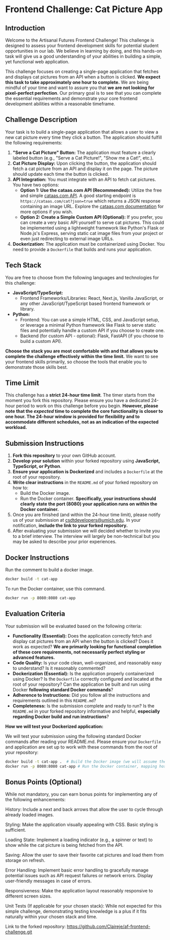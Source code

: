 # Frontend Challenge: Cat Picture App

## Introduction

Welcome to the Artisanal Futures Frontend Challenge! This challenge is designed to assess your frontend development skills for potential student opportunities in our lab. We believe in learning by doing, and this hands-on task will give us a good understanding of your abilities in building a simple, yet functional web application.

This challenge focuses on creating a single-page application that fetches and displays cat pictures from an API when a button is clicked. **We expect this task to take approximately one hour to complete.**  We are being mindful of your time and want to assure you that **we are not looking for pixel-perfect perfection**.  Our primary goal is to see that you can complete the essential requirements and demonstrate your core frontend development abilities within a reasonable timeframe.

## Challenge Description

Your task is to build a single-page application that allows a user to view a new cat picture every time they click a button.  The application should fulfill the following requirements:

1.  **"Serve a Cat Picture" Button:**  The application must feature a clearly labeled button (e.g., "Serve a Cat Picture!", "Show me a Cat!", etc.).
2.  **Cat Picture Display:** Upon clicking the button, the application should fetch a cat picture from an API and display it on the page. The picture should update each time the button is clicked.
3.  **API Integration:** You must integrate with an API to fetch cat pictures. You have two options:
    *   **Option 1: Use the cataas.com API (Recommended):**  Utilize the free and simple [cataas.com API](https://cataas.com/).  A good starting endpoint is `https://cataas.com/cat?json=true` which returns a JSON response containing an image URL. Explore the [cataas.com documentation](https://cataas.com/api/) for more options if you wish.
    *   **Option 2: Create a Simple Custom API (Optional):**  If you prefer, you can create a very basic API yourself to serve cat pictures. This could be implemented using a lightweight framework like Python's Flask or Node.js's Express, serving static cat image files from your project or even just redirecting to external image URLs.
4.  **Dockerization:** The application must be containerized using Docker. You need to provide a `Dockerfile` that builds and runs your application.

## Tech Stack

You are free to choose from the following languages and technologies for this challenge:

*   **JavaScript/TypeScript:**
    *   Frontend Frameworks/Libraries: React, Next.js, Vanilla JavaScript, or any other JavaScript/TypeScript based frontend framework or library.
*   **Python:**
    *   Frontend: You can use a simple HTML, CSS, and JavaScript setup, or leverage a minimal Python framework like Flask to serve static files and potentially handle a custom API if you choose to create one.
    *   Backend (for custom API - optional): Flask, FastAPI (if you choose to build a custom API).

**Choose the stack you are most comfortable with and that allows you to complete the challenge effectively within the time limit.**  We want to see your frontend skills primarily, so choose the tools that enable you to demonstrate those skills best.

## Time Limit

This challenge has a **strict 24-hour time limit**. The timer starts from the moment you fork this repository. Please ensure you have a dedicated 24-hour period to work on this challenge before you begin. **However, please note that the *expected* time to complete the core functionality is closer to one hour. The 24-hour window is provided for flexibility and to accommodate different schedules, not as an indication of the expected workload.**

## Submission Instructions

1.  **Fork this repository** to your own GitHub account.
2.  **Develop your solution** within your forked repository using **JavaScript, TypeScript, or Python**.
3.  **Ensure your application is Dockerized** and includes a `Dockerfile` at the root of your repository.
4.  **Write clear instructions** in the `README.md` of your forked repository on how to:
    *   Build the Docker image.
    *   Run the Docker container. **Specifically, your instructions should clearly state the port (8080) your application runs on within the Docker container.**
5.  Once you are finished (and within the 24-hour time limit), please notify us of your submission at csdtdevelopers@umich.edu. In your notification, **include the link to your forked repository.**
6.  After evaluating your submission we will decided whether to invite you to a brief interview. The interview will largely be non-technical but you may be asked to describe your prior experiences.

## Docker Instructions
Run the comment to build a docker image. 
```bash
docker build -t cat-app
```
To run the Docker container, use this command.
```bash
docker run -p 8080:8080 cat-app
```
## Evaluation Criteria

Your submission will be evaluated based on the following criteria:

*   **Functionality (Essential):** Does the application correctly fetch and display cat pictures from an API when the button is clicked? Does it work as expected?  **We are primarily looking for functional completion of these core requirements, not necessarily perfect styling or advanced features.**
*   **Code Quality:** Is your code clean, well-organized, and reasonably easy to understand? Is it reasonably commented?
*   **Dockerization (Essential):** Is the application properly containerized using Docker? Is the `Dockerfile` correctly configured and located at the root of your repository? Can the application be built and run using Docker **following standard Docker commands**?
*   **Adherence to Instructions:** Did you follow all the instructions and requirements outlined in this `README.md`?
*   **Completeness:** Is the submission complete and ready to run? Is the `README.md` in your forked repository informative and helpful, **especially regarding Docker build and run instructions**?

**How we will test your Dockerized application:**

We will test your submission using the following standard Docker commands after reading your README.md. Please ensure your `Dockerfile` and application are set up to work with these commands from the root of your repository:

```bash
docker build -t cat-app .  # Build the Docker image (we will assume the Dockerfile is in the root)
docker run -p 8080:8080 cat-app # Run the Docker container, mapping host port 8080 to your application's port
```

## Bonus Points (Optional)
While not mandatory, you can earn bonus points for implementing any of the following enhancements:

History: Include a next and back arrows that allow the user to cycle through already loaded images.

Styling: Make the application visually appealing with CSS. Basic styling is sufficient.

Loading State: Implement a loading indicator (e.g., a spinner or text) to show while the cat picture is being fetched from the API.

Saving: Allow the user to save their favorite cat pictures and load them from storage on refresh.

Error Handling: Implement basic error handling to gracefully manage potential issues such as API request failures or network errors. Display user-friendly messages in case of errors.

Responsiveness: Make the application layout reasonably responsive to different screen sizes.

Unit Tests (If applicable for your chosen stack): While not expected for this simple challenge, demonstrating testing knowledge is a plus if it fits naturally within your chosen stack and time.

Link to the forked repository: https://github.com/Claireje/af-frontend-challenge.git
